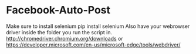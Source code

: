 # Facebook-Auto-Post

Make sure to install selenium
  pip install selenium
Also have your webrowser driver inside the folder you run the script in.
  http://chromedriver.chromium.org/downloads
  or https://developer.microsoft.com/en-us/microsoft-edge/tools/webdriver/
